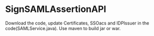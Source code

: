 # SignSAMLAssertionAPI

Download the code, update Certificates, SSOacs and IDPIssuer in the code(SAMLService.java).
Use maven to build jar or war.
